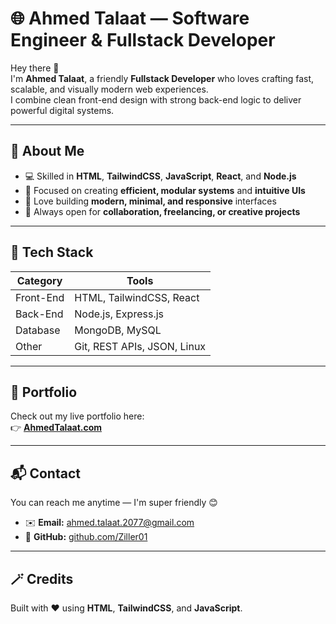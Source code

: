 ﻿# 🌐 Ahmed Talaat — Software Engineer & Fullstack Developer

Hey there 👋  
I'm **Ahmed Talaat**, a friendly **Fullstack Developer** who loves crafting fast, scalable, and visually modern web experiences.  
I combine clean front-end design with strong back-end logic to deliver powerful digital systems.

---

## 🚀 About Me
- 💻 Skilled in **HTML**, **TailwindCSS**, **JavaScript**, **React**, and **Node.js**  
- 🧠 Focused on creating **efficient, modular systems** and **intuitive UIs**  
- 🎨 Love building **modern, minimal, and responsive** interfaces  
- 🤝 Always open for **collaboration, freelancing, or creative projects**

---

## 🧩 Tech Stack
| Category | Tools |
|-----------|-------|
| Front-End | HTML, TailwindCSS, React |
| Back-End  | Node.js, Express.js |
| Database  | MongoDB, MySQL |
| Other     | Git, REST APIs, JSON, Linux |

---

## 🌈 Portfolio
Check out my live portfolio here:  
👉 [**AhmedTalaat.com**](https://ahmedtalaat.com)

---

## 📬 Contact
You can reach me anytime — I'm super friendly 😊  
- ✉️ **Email:** [ahmed.talaat.2077@gmail.com](mailto:ahmed.talaat.2077@gmail.com)
- 🐙 **GitHub:** [github.com/Ziller01](https://github.com/Ziller01)

---

## 🪄 Credits

Built with ❤️ using **HTML**, **TailwindCSS**, and **JavaScript**.
